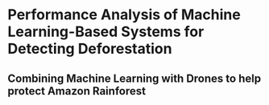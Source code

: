 # Performance Analysis of Machine Learning-Based Systems for Detecting Deforestation
## Combining Machine Learning with Drones to help protect Amazon Rainforest


<object data="SMC_2021-0506.pdf" type="application/pdf" width="100%"></object>